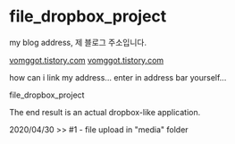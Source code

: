 # file_dropbox_project


my blog address, 제 블로그 주소입니다.

[vomggot.tistory.com](vomggot.tistory.com)
<a href="vomggot.tistory.com" rel="nofollow">vomggot.tistory.com</a>

how can i link my address... enter in address bar yourself...

file_dropbox_project 

The end result is an actual dropbox-like application.


2020/04/30 >> #1 - file upload in "media" folder
